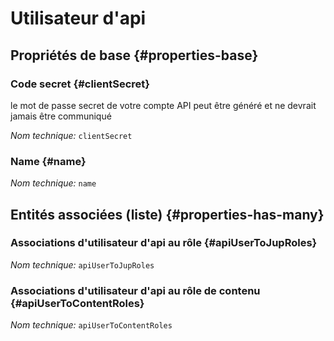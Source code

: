 # Utilisateur d'api
<!--- THIS FILE IS GENERATED PLEASE DO NOT EDIT IT DIRECTLY --->



## Propriétés de base {#properties-base}

### Code secret {#clientSecret}

le mot de passe secret de votre compte API peut être généré et ne devrait jamais être communiqué

*Nom technique:* ```clientSecret```

### Name {#name}



*Nom technique:* ```name```




## Entités associées (liste) {#properties-has-many}

### Associations d'utilisateur d'api au rôle {#apiUserToJupRoles}



*Nom technique:* ```apiUserToJupRoles```

### Associations d'utilisateur d'api au rôle de contenu {#apiUserToContentRoles}



*Nom technique:* ```apiUserToContentRoles```




